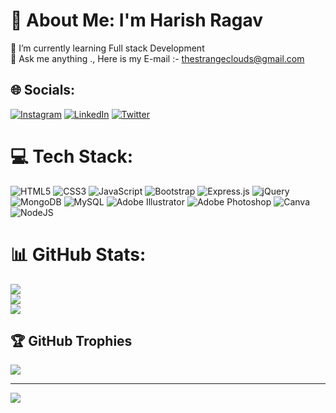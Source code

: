 # 💫 About Me: I'm Harish Ragav
🌱 I’m currently learning Full stack Development <br>💬 Ask me anything ., Here is my E-mail :- thestrangeclouds@gmail.com<br>


## 🌐 Socials:
[![Instagram](https://img.shields.io/badge/Instagram-%23E4405F.svg?logo=Instagram&logoColor=white)](https://instagram.com/Violin_walker) [![LinkedIn](https://img.shields.io/badge/LinkedIn-%230077B5.svg?logo=linkedin&logoColor=white)](https://linkedin.com/in/Harishragav) [![Twitter](https://img.shields.io/badge/Twitter-%231DA1F2.svg?logo=Twitter&logoColor=white)](https://twitter.com/Violin_walker) 

# 💻 Tech Stack:
![HTML5](https://img.shields.io/badge/html5-%23E34F26.svg?style=flat&logo=html5&logoColor=white) ![CSS3](https://img.shields.io/badge/css3-%231572B6.svg?style=flat&logo=css3&logoColor=white) ![JavaScript](https://img.shields.io/badge/javascript-%23323330.svg?style=flat&logo=javascript&logoColor=%23F7DF1E) ![Bootstrap](https://img.shields.io/badge/bootstrap-%23563D7C.svg?style=flat&logo=bootstrap&logoColor=white) ![Express.js](https://img.shields.io/badge/express.js-%23404d59.svg?style=flat&logo=express&logoColor=%2361DAFB) ![jQuery](https://img.shields.io/badge/jquery-%230769AD.svg?style=flat&logo=jquery&logoColor=white) ![MongoDB](https://img.shields.io/badge/MongoDB-%234ea94b.svg?style=flat&logo=mongodb&logoColor=white) ![MySQL](https://img.shields.io/badge/mysql-%2300f.svg?style=flat&logo=mysql&logoColor=white) ![Adobe Illustrator](https://img.shields.io/badge/adobeillustrator-%23FF9A00.svg?style=flat&logo=adobeillustrator&logoColor=white) ![Adobe Photoshop](https://img.shields.io/badge/adobephotoshop-%2331A8FF.svg?style=flat&logo=adobephotoshop&logoColor=white) ![Canva](https://img.shields.io/badge/Canva-%2300C4CC.svg?style=flat&logo=Canva&logoColor=white) ![NodeJS](https://img.shields.io/badge/node.js-6DA55F?style=flat&logo=node.js&logoColor=white)
# 📊 GitHub Stats:
![](https://github-readme-stats.vercel.app/api?username=HarishRagav&theme=synthwave&hide_border=false&include_all_commits=true&count_private=true)<br/>
![](https://github-readme-streak-stats.herokuapp.com/?user=HarishRagav&theme=synthwave&hide_border=false)<br/>
![](https://github-readme-stats.vercel.app/api/top-langs/?username=HarishRagav&theme=synthwave&hide_border=false&include_all_commits=true&count_private=true&layout=compact)

## 🏆 GitHub Trophies
![](https://github-profile-trophy.vercel.app/?username=HarishRagav&theme=gruvbox&no-frame=true&no-bg=true&margin-w=4)

---
[![](https://visitcount.itsvg.in/api?id=HarishRagav&icon=3&color=12)](https://visitcount.itsvg.in)

<!-- Proudly created with GPRM ( https://gprm.itsvg.in ) -->
